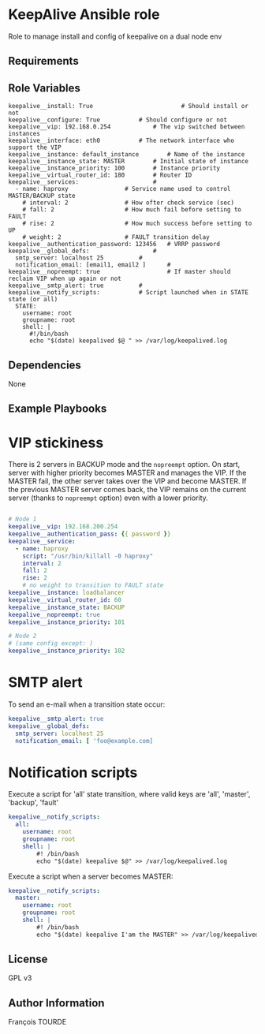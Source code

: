 KeepAlive Ansible role
======================

Role to manage install and config of keepalive on a dual node env

Requirements
------------

Role Variables
--------------

```
keepalive__install: True                         # Should install or not
keepalive__configure: True 			 # Should configure or not
keepalive__vip: 192.168.0.254			 # The vip switched between instances
keepalive__interface: eth0			 # The network interface who support the VIP
keepalive__instance: default_instance		 # Name of the instance
keepalive__instance_state: MASTER		 # Initial state of instance
keepalive__instance_priority: 100		 # Instance priority
keepalive__virtual_router_id: 180		 # Router ID
keepalive__services:	      			 #
  - name: haproxy				 # Service name used to control MASTER/BACKUP state
    # interval: 2				 # How ofter check service (sec)
    # fall: 2					 # How much fail before setting to FAULT
    # rise: 2					 # How much success before setting to UP
    # weight: 2					 # FAULT transition delay
keepalive__authentication_password: 123456	 # VRRP password
keepalive__global_defs:		    		 #
  smtp_server: localhost 25			 #
  notification_email: [email1, email2 ]		 # 
keepalive__nopreempt: true     	      		 # If master should reclaim VIP when up again or not
keepalive__smtp_alert: true			 #
keepalive__notify_scripts:			 # Script launched when in STATE state (or all)
  STATE:
    username: root
    groupname: root
    shell: |
      #!/bin/bash
      echo "$(date) keepalived $@ " >> /var/log/keepalived.log
```

Dependencies
------------

None

Example Playbooks
-----------------

VIP stickiness
==============

There is 2 servers in BACKUP mode and the `nopreempt` option. On start, server with
higher priority becomes MASTER and manages the VIP. If the MASTER fail, the other
server takes over the VIP and become MASTER. If the previous MASTER server comes back,
the VIP remains on the current server (thanks to `nopreempt` option) even with a lower
priority.

```yaml

# Node 1
keepalive__vip: 192.168.200.254
keepalive__authentication_pass: {{ password }}
keepalive__service:
  - name: haproxy
    script: "/usr/bin/killall -0 haproxy"
    interval: 2
    fall: 2
    rise: 2
    # no weight to transition to FAULT state
keepalive__instance: loadbalancer
keepalive__virtual_router_id: 60
keepalive__instance_state: BACKUP
keepalive__nopreempt: true
keepalive__instance_priority: 101

# Node 2
# (same config except: )
keepalive__instance_priority: 102
```

SMTP alert
==========
To send an e-mail when a transition state occur:

```yaml
keepalive__smtp_alert: true
keepalive__global_defs:
  smtp_server: localhost 25
  notification_email: [ 'foo@example.com]
```

Notification scripts
====================

Execute a script for 'all' state transition, where valid keys are 'all', 'master', 'backup', 'fault'

```yaml
keepalive__notify_scripts:
  all:
    username: root
    groupname: root
    shell: |
        #! /bin/bash
        echo "$(date) keepalive $@" >> /var/log/keepalived.log
```

Execute a script when a server becomes MASTER:

```yaml
keepalive__notify_scripts:
  master:
    username: root
    groupname: root
    shell: |
        #! /bin/bash
        echo "$(date) keepalive I'am the MASTER" >> /var/log/keepalived.log
```

License
-------

GPL v3

Author Information
------------------

François TOURDE
